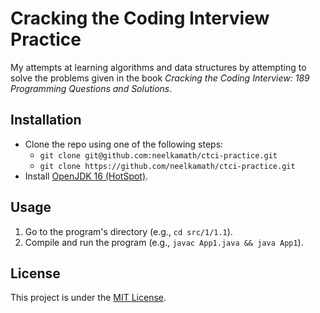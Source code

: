 # Cracking the Coding Interview Practice

My attempts at learning algorithms and data structures by attempting to solve the problems given in the book _Cracking
the Coding Interview: 189 Programming Questions and Solutions_.

## Installation

- Clone the repo using one of the following steps:
    - `git clone git@github.com:neelkamath/ctci-practice.git`
    - `git clone https://github.com/neelkamath/ctci-practice.git`
- Install [OpenJDK 16 (HotSpot)](https://adoptopenjdk.net/?variant=openjdk16&jvmVariant=hotspot).

## Usage

1. Go to the program's directory (e.g., `cd src/1/1.1`).
2. Compile and run the program (e.g., `javac App1.java && java App1`).

## License

This project is under the [MIT License](LICENSE).
